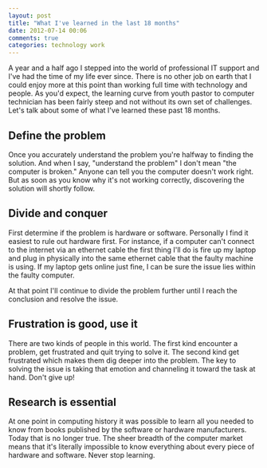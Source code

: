 ```yaml
---
layout: post
title: "What I've learned in the last 18 months"
date: 2012-07-14 00:06
comments: true
categories: technology work
---
```


A year and a half ago I stepped into the world of professional IT support and I've had the time of my life ever since.  There is no other job on earth that I could enjoy more at this point than working full time with technology and people.  As you'd expect, the learning curve from youth pastor to computer technician has been fairly steep and not without its own set of challenges.  Let's talk about some of what I've learned these past 18 months.

## Define the problem

Once you accurately understand the problem you're halfway to finding the solution.  And when I say, "understand the problem" I don't mean "the computer is broken."  Anyone can tell you the computer doesn't work right.  But as soon as you know why it's not working correctly, discovering the solution will shortly follow.

## Divide and conquer

First determine if the problem is hardware or software.  Personally I find it easiest to rule out hardware first.  For instance, if a computer can't connect to the internet via an ethernet cable the first thing I'll do is fire up my laptop and plug in physically into the same ethernet cable that the faulty machine is using.  If my laptop gets online just fine, I can be sure the issue lies within the faulty computer.

At that point I'll continue to divide the problem further until I reach the conclusion and resolve the issue.

## Frustration is good, use it

There are two kinds of people in this world.  The first kind encounter a problem, get frustrated and quit trying to solve it.  The second kind get frustrated which makes them dig deeper into the problem.  The key to solving the issue is taking that emotion and channeling it toward the task at hand.  Don't give up!

## Research is essential 

At one point in computing history it was possible to learn all you needed to know from books published by the software or hardware manufacturers.  Today that is no longer true.  The sheer breadth of the computer market means that it's literally impossible to know everything about every piece of hardware and software.  Never stop learning.


